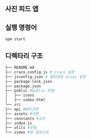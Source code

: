 ## 사진 피드 앱

## 실행 명령어

`npm start`

## 디렉타리 구조

```bash
├── README.md
├── craco.config.js # craco 설정
├── jsconfig.json # 절대경로 alias 설정
├── package-lock.json
├── package.json
├── public #public 파일
│   ├── icons
│   ├── index.html
└── src
├── api #API관련
├── assets #자원
├── constants #상수
├── index.js
├── utils #유틸
└── views #뷰 컴포넌트
```
